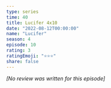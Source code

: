 ```yaml
---
type: series
time: 40
title: Lucifer 4x10
date: "2022-08-12T00:00:00"
name: "Lucifer"
season: 4
episode: 10
rating: 3
ratingEmoji: "⭐️⭐️⭐️"
share: false
---
```


_[No review was written for this episode]_
